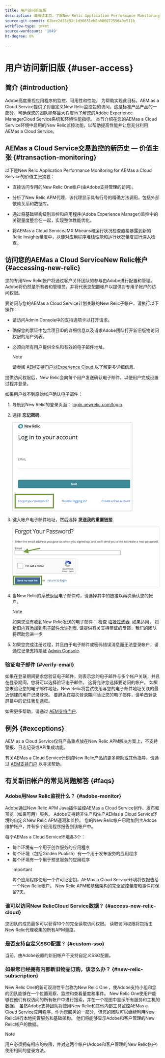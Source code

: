 ```yaml
---
title: 用户访问新旧版
description: 请阅读本页，了解New Relic Application Performance Monitoring for AEMas a Cloud Service
source-git-commit: 62bee2d28c92c1d36651eb8b88607255640e511b
workflow-type: tm+mt
source-wordcount: '1049'
ht-degree: 0%

---
```



# 用户访问新旧版 {#user-access}

## 简介 {#introduction}

Adobe高度重视应用程序的监控、可用性和性能。 为帮助实现此目标，AEM as a Cloud Service提供了对自定义New Relic监控包的访问，这是标准产品产品的一部分，可确保您的团队能够最大程度地了解您的Adobe Experience ManagerCloud Service系统和环境性能指标。 本节介绍在您的AEMas a Cloud Service环境中启用的New Relic监控功能，以帮助提高性能并让您充分利用AEMas a Cloud Service。

## AEMas a Cloud Service交易监控的新历史 — 价值主张 {#transaction-monitoring}

以下是New Relic Application Performance Monitoring for AEMas a Cloud Service的价值主张摘要：

* 直接访问专用的New Relic One帐户(由Adobe支持管理的访问)。

* 分析了New Relic APM代理，该代理显示具有行号的精确方法调用，包括外部依赖关系和数据库。

* 通过将基础架构级别监控和应用程序(Adobe Experience Manager)监控中的关键量度整合在一起，实现整体性能优化。

* 将AEMas a Cloud ServiceJMX Mbeans和运行状况检查直接暴露到新的Relic Insights量度中，以便对应用程序堆栈性能和运行状况量度进行深入检查。

## 访问您的AEMas a Cloud ServiceNew Relic帐户 {#accessing-new-relic}

您的专用New Relic帐户将通过客户关怀团队的参与由Adobe进行配置和管理。 Adobe将仍然是所有者和管理员，并将代表您配置帐户以提供对专用子帐户的访问权限。

要访问与您的AEMas a Cloud Service计划关联的New Relic子帐户，请执行以下操作：

* 请访问Admin Console中的支持选项卡以打开请求。
* 确保您的票证中包含项目ID的详细信息以及请求Adobe团队打开新旧版物访问权限的用户列表。
* 必须向所有用户提供全名和有效的电子邮件地址。

   >[!NOTE]
   >请参阅 [AEM支持门户以Experience Cloud](https://helpx.adobe.com/enterprise/using/support-for-experience-cloud.html) 以了解更多详细信息。

提供访问权限后，New Relic会向每个用户发送确认电子邮件，以便用户完成设置过程并登录。

如果用户找不到原始帐户确认电子邮件：

1. 导航到New Relic的登录页面： [login.newrelic.com/login](https://login.newrelic.com/login).

1. 选择 **忘记密码**.

   ![](/help/implementing/cloud-manager/assets/new-relic/newrelic-1.png)

1. 键入帐户电子邮件地址，然后选择 **发送我的重置链接**.

   ![](/help/implementing/cloud-manager/assets/new-relic/newrelic-2.png)

1. 当New Relic的系统返回电子邮件时，请选择其中的链接以再次确认您的帐户。

   >[!NOTE]
   >如果您没有收到New Relic发送的电子邮件：
   >检查 [垃圾过滤器](https://docs.newrelic.com/docs/accounts/accounts-billing/account-setup/create-your-new-relic-account/). 如果适用， [将新旧内容添加到电子邮件允许列表](https://docs.newrelic.com/docs/accounts/accounts/account-maintenance/account-email-settings/#email-whitelist).
   >请提供有关支持票证的反馈，我们的团队将帮助您进一步

1. 如果您完成注册过程，并且由于电子邮件或密码错误消息而无法登录帐户，请通过记录支持票证 [Admin Console](https://adminconsole.adobe.com/).

### 验证电子邮件 {#verify-email}

如果在登录期间要求您验证电子邮件，则表示您的电子邮件与多个帐户关联，并且在登录期间，您将可以选择验证电子邮件。 这将允许您选择要访问的帐户。 如果您未验证您的电子邮件地址，New Relic将尝试使用与您的电子邮件地址关联的最近创建的用户记录登录。 要避免在每次登录期间验证您的电子邮件，请单击登录屏幕中的记住我复选框。

如需更多帮助，请通过 [AEM支持门户](https://helpx.adobe.com/enterprise/using/support-for-experience-cloud.html).

## 例外 {#exceptions}

AEM as a Cloud Service仅将产品重点放在New Relic APM解决方案上，不支持警报、日志记录或API集成功能。

有关AEMas a Cloud Service计划的New Relic产品的更多帮助或其他指导，请通过 [AEM支持门户](https://helpx.adobe.com/enterprise/using/support-for-experience-cloud.html) 以寻求帮助。

## 有关新旧帐户的常见问题解答 {#faqs}

### Adobe用New Relic监视什么？ {#adobe-monitor}

Adobe通过New Relic APM Java插件监控AEMas a Cloud Service创作、发布和预览（如果可用）服务。 Adobe支持跨非生产和生产AEMas a Cloud Service环境的自定义New Relic APM遥测和监控。 您的New Relic帐户已附加到主Adobe维护帐户，并有多个应用程序报告到该帐户中。

每个AEMas a Cloud Service环境各3个：

* 每个环境有一个用于创作服务的应用程序
* 每个环境（包括Golden Publish）有一个用于发布服务的应用程序
* 每个环境有一个用于预览服务的应用程序
   >[!IMPORTANT]
   >每个应用程序使用一个许可证密钥，AEMas a Cloud Service环境将仅报告给一个New Relic帐户。 New Relic APM和基础架构的完全监控量度和事件将保留7天。

### 谁可以访问New RelicCloud Service数据？ {#access-new-relic-cloud}

您团队的成员最多可以获得10个的完全读取访问权限。 读取访问权限将包括由New Relic代理收集的所有APM量度。

### 是否支持自定义SSO配置？ {#custom-sso}

当前，由Adobe设置的新旧帐户不支持自定义SSO配置。

### 如果您已经拥有内部新旧物品订购，该怎么办？ {#new-relic-subscription}

New Relic One的新可观测性平台称为New Relic One ，使Adobe支持小组和您的团队能够在一个位置观察、监控和查看量度和事件。 New Relic One使用户能够在他们有权访问的所有帐户中进行搜索，并在一个视图中显示所有服务和主机的数据。 虽然Adobe支持团队将使用New Relic和其他内部工具监控AEMas a Cloud Service应用程序，作为您服务的一部分，但您的团队可以继续利用New Relic进行本地托管服务和基础架构。 他们将能够显示Adobe和客户管理的New Relic帐户的数据。

>[!NOTE]
>用户必须拥有相应的权限，并对这两个帐户(Adobe和客户管理的New Relic帐户)使用相同的登录方法。



